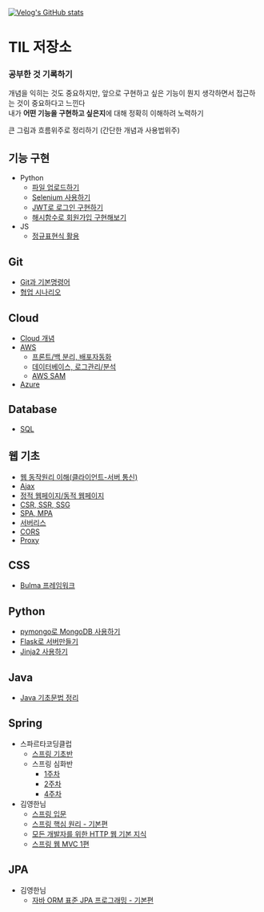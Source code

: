 [![Velog's GitHub stats](https://velog-readme-stats.vercel.app/api?name=kwg527)](https://github.com/eungyeole/velog-readme-stats)


# TIL 저장소

### 공부한 것 기록하기

개념을 익히는 것도 중요하지만, 앞으로 구현하고 싶은 기능이 뭔지 생각하면서 접근하는 것이 중요하다고 느낀다  
내가 **어떤 기능을 구현하고 싶은지**에 대해 정확히 이해하려 노력하기

큰 그림과 흐름위주로 정리하기 (간단한 개념과 사용법위주)

## 기능 구현
- Python
  - [파일 업로드하기](https://github.com/kangwongu/TIL/blob/master/python/sparta_plus/project01/fileupload.md)
  - [Selenium 사용하기](https://github.com/kangwongu/TIL/blob/master/python/sparta_plus/project03/selenium.md)
  - [JWT로 로그인 구현하기](https://github.com/kangwongu/TIL/blob/master/python/sparta_plus/project04/jwt.md)
  - [해시함수로 회원가입 구현해보기](https://github.com/kangwongu/TIL/blob/master/python/sparta_plus/project04/register.md)
- JS
  - [정규표현식 활용](https://github.com/kangwongu/TIL/blob/master/python/sparta_plus/project04/regular_expressions.md)

## Git
- [Git과 기본명령어](https://github.com/kangwongu/TIL/blob/master/Git/git.md)
- [협업 시나리오](https://github.com/kangwongu/TIL/blob/master/Git/git%20for%20team.md)

## Cloud
- [Cloud 개념](https://github.com/kangwongu/TIL/blob/master/Cloud/cloud.md)
- [AWS](https://github.com/kangwongu/TIL/blob/master/Cloud/AWS/aws.md)
  - [프론트/백 분리, 배포자동화](https://github.com/kangwongu/TIL/blob/master/Cloud/AWS/aws_dividing.md)
  - [데이터베이스, 로그관리/분석](https://github.com/kangwongu/TIL/blob/master/Cloud/AWS/aws_database.md)
  - [AWS SAM](https://github.com/kangwongu/TIL/blob/master/Cloud/AWS/aws_sam.md)
- [Azure](https://github.com/kangwongu/TIL/blob/master/Cloud/Azure/azure.md)

## Database
- [SQL](https://github.com/kangwongu/TIL/blob/master/Database/sql.md)

## 웹 기초
- [웹 동작원리 이해(클라이언트-서버 통신)](https://github.com/kangwongu/TIL/blob/master/HTML_CSS_JS/sparta/web_basic.md)
- [Ajax](https://github.com/kangwongu/TIL/blob/master/HTML_CSS_JS/sparta/ajax.md)
- [정적 웹페이지/동적 웹페이지](https://github.com/kangwongu/TIL/blob/master/python/sparta_plus/project02/static_dynamic_webpage.md)
- [CSR, SSR, SSG](https://github.com/kangwongu/TIL/blob/master/Web/csr_ssr_ssg.md)
- [SPA, MPA](https://github.com/kangwongu/TIL/blob/master/Web/spa_mpa.md)
- [서버리스](https://github.com/kangwongu/TIL/blob/master/Web/serverless.md)
- [CORS](https://github.com/kangwongu/TIL/blob/master/Web/CORS.md)
- [Proxy](https://github.com/kangwongu/TIL/blob/master/Web/proxy.md)

## CSS
- [Bulma 프레임워크](https://github.com/kangwongu/TIL/blob/master/python/sparta_plus/project04/bulma.md)

## Python
- [pymongo로 MongoDB 사용하기](https://github.com/kangwongu/TIL/blob/master/python/sparta/pythonprac/python_db.md)
- [Flask로 서버만들기](https://github.com/kangwongu/TIL/blob/master/python/sparta/pythonprac/python_flask.md)
- [Jinja2 사용하기](https://github.com/kangwongu/TIL/blob/master/python/sparta_plus/project02/Jinja2.md)

## Java
- [Java 기초문법 정리](https://github.com/kangwongu/TIL/blob/master/Java/java_basic.md)

## Spring
- 스파르타코딩클럽
  - [스프링 기초반](https://github.com/kangwongu/TIL/blob/master/Spring/sparta/Spring_basic/spring_basic.md)
  - 스프링 심화반
    - [1주차](https://github.com/kangwongu/TIL/blob/master/Spring/sparta/Spring_advanced/spring_advanced(1).md)
    - [2주차](https://github.com/kangwongu/TIL/blob/master/Spring/sparta/Spring_advanced/spring_advanced(2).md)
    - [4주차](https://github.com/kangwongu/TIL/blob/master/Spring/sparta/Spring_advanced/spring_advanced(4).md)
- 김영한님
  - [스프링 입문](https://github.com/kangwongu/TIL/blob/master/Spring/spring%20(1).md)
  - [스프링 핵심 원리 - 기본편](https://github.com/kangwongu/TIL/blob/master/Spring/spring%20(2).md)
  - [모든 개발자를 위한 HTTP 웹 기본 지식](https://github.com/kangwongu/TIL/blob/master/Spring/spring%20(3).md)
  - [스프링 웹 MVC 1편](https://github.com/kangwongu/TIL/blob/master/Spring/spring%20(4).md)
  
## JPA
- 김영한님
  - [자바 ORM 표준 JPA 프로그래밍 - 기본편](https://github.com/kangwongu/TIL/blob/master/Spring/JPA/jpa(1).md)
